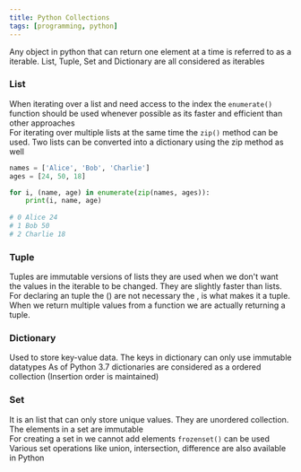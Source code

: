 ```yaml
---
title: Python Collections
tags: [programming, python]
---
```


Any object in python that can return one element at a time is referred to as a iterable.  List, Tuple, Set and Dictionary are all considered as iterables

### List

When iterating over a list and need access to the index the `enumerate()` function should be used whenever possible as its faster and efficient than other approaches  
For iterating over multiple lists at the same time the `zip()` method can be used. Two lists can be converted into a dictionary using the zip method as well

````python
names = ['Alice', 'Bob', 'Charlie']
ages = [24, 50, 18]

for i, (name, age) in enumerate(zip(names, ages)):
	print(i, name, age)
	
# 0 Alice 24
# 1 Bob 50
# 2 Charlie 18
````

### Tuple

Tuples are immutable versions of lists they are used when we don't want the values in the iterable to be changed. They are slightly faster than lists.  
For declaring an tuple the () are not necessary the , is what makes it a tuple. When we return multiple values from a function we are actually returning a tuple.

### Dictionary

Used to store key-value data. The keys in dictionary can only use immutable datatypes
As of Python 3.7 dictionaries are considered as a ordered collection (Insertion order is maintained)

### Set

It is an list that can only store unique values. They are unordered collection. The elements in a set are immutable  
For creating a set in we cannot add elements `frozenset()` can be used  
Various set operations like union, intersection, difference are also available in Python